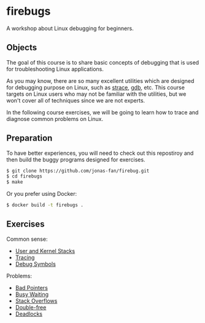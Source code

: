 # firebugs

A workshop about Linux debugging for beginners.

## Objects

The goal of this course is to share basic concepts of debugging that is used for troubleshooting Linux applications.

As you may know, there are so many excellent utilities which are designed for debugging purpose on Linux, such as [strace](https://man7.org/linux/man-pages/man1/strace.1.html), [gdb](https://man7.org/linux/man-pages/man1/gdb.1.html), etc. This course targets on Linux users who may not be familiar with the utilities, but we won't cover all of techniques since we are not experts.

In the following course exercises, we will be going to learn how to trace and diagnose common problems on Linux.

## Preparation

To have better experiences, you will need to check out this repostiroy and then build the buggy programs designed for exercises.

```bash
$ git clone https://github.com/jonas-fan/firebug.git
$ cd firebugs
$ make
```

Or you prefer using Docker:

```bash
$ docker build -t firebugs .
```

## Exercises

Common sense:

- [User and Kernel Stacks](/exercises/user-and-kernel-stacks.md)
- [Tracing](/exercises/tracing.md)
- [Debug Symbols](/exercises/debug-symbols.md)

Problems:

- [Bad Pointers](/exercises/bad-pointers.md)
- [Busy Waiting](/exercises/busy-waiting.md)
- [Stack Overflows](/exercises/stack-overflows.md)
- [Double-free](/exercises/double-free.md)
- [Deadlocks](/exercises/deadlocks.md)

